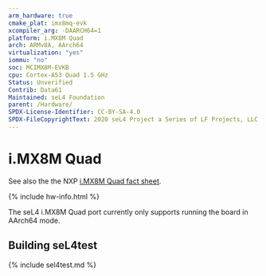 ```yaml
---
arm_hardware: true
cmake_plat: imx8mq-evk
xcompiler_arg: -DAARCH64=1
platform: i.MX8M Quad
arch: ARMv8A, AArch64
virtualization: "yes"
iommu: "no"
soc: MCIMX8M-EVKB
cpu: Cortex-A53 Quad 1.5 GHz
Status: Unverified
Contrib: Data61
Maintained: seL4 Foundation
parent: /Hardware/
SPDX-License-Identifier: CC-BY-SA-4.0
SPDX-FileCopyrightText: 2020 seL4 Project a Series of LF Projects, LLC.
---
```


# i.MX8M Quad

See also the the NXP [i.MX8M Quad fact
sheet](https://www.nxp.com/docs/en/fact-sheet/IMX8MQUADEVKFS.pdf>).

{% include hw-info.html %}

The seL4 i.MX8M Quad port currently only supports running the board in AArch64
mode.

## Building seL4test

{% include sel4test.md %}

